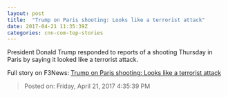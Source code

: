 ```yaml
---
layout: post
title:  "Trump on Paris shooting: Looks like a terrorist attack"
date: 2017-04-21 11:35:39Z
categories: cnn-com-top-stories
---
```


President Donald Trump responded to reports of a shooting Thursday in Paris by saying it looked like a terrorist attack.


Full story on F3News: [Trump on Paris shooting: Looks like a terrorist attack](http://www.f3nws.com/n/YtcukC)

> Posted on: Friday, April 21, 2017 4:35:39 PM
